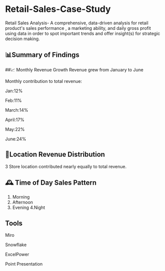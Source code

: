 # Retail-Sales-Case-Study
Retail Sales Analysis- A comprehensive, data-driven analysis for retail product's sales performance , a marketing ability, and daily gross profit using data in order to spot important trends and offer insight(s) for strategic decision making.

## 📊Summary of Findings
##📈 Monthly Revenue Growth
Revenue grew from January to June

Monthly contribution to total revenue:

Jan:12%

Feb:11%

March:14%

April:17%

May:22%

June:24%

## 📍Location Revenue Distribution
3 Store location contributed nearly equally to total revenue.
## 🕰️ Time of Day Sales Pattern
1. Morning
2. Afternoon
3. Evening
4.Night

## Tools 
Miro

Snowflake

ExcelPower

Point Presentation
